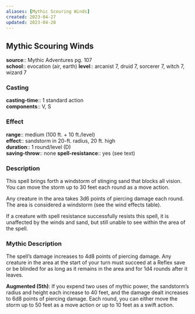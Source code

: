 ```yaml
---
aliases: [Mythic Scouring Winds]
created: 2023-04-27
updated: 2023-04-28
---
```


## Mythic Scouring Winds

**source**:: Mythic Adventures pg. 107  
**school**:: evocation (air, earth)
**level**:: arcanist 7, druid 7, sorcerer 7, witch 7, wizard 7

### Casting

**casting-time**:: 1 standard action  
**components**:: V, S

### Effect

**range**:: medium (100 ft. + 10 ft./level)  
**effect**:: sandstorm in 20-ft. radius, 20 ft. high  
**duration**:: 1 round/level (D)  
**saving-throw**:: none
**spell-resistance**:: yes (see text)

### Description

This spell brings forth a windstorm of stinging sand that blocks all vision. You can move the storm up to 30 feet each round as a move action.  
  
Any creature in the area takes 3d6 points of piercing damage each round. The area is considered a windstorm (see the wind effects table).  
  
If a creature with spell resistance successfully resists this spell, it is unaffected by the winds and sand, but still unable to see within the area of the spell.

### Mythic Description

The spell’s damage increases to 4d8 points of piercing damage. Any creature in the area at the start of your turn must succeed at a Reflex save or be blinded for as long as it remains in the area and for 1d4 rounds after it leaves.  
  
**Augmented (5th)**: If you expend two uses of mythic power, the sandstorm’s radius and height each increase to 40 feet, and the damage dealt increases to 6d8 points of piercing damage. Each round, you can either move the storm up to 50 feet as a move action or up to 10 feet as a swift action.
